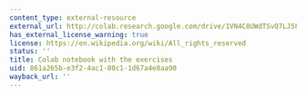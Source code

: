 ```yaml
---
content_type: external-resource
external_url: http://colab.research.google.com/drive/1VN4C8UWdTSvQ7LJ5FyaCVPNsDWOVVqm0
has_external_license_warning: true
license: https://en.wikipedia.org/wiki/All_rights_reserved
status: ''
title: Colab notebook with the exercises
uid: 861a265b-e3f2-4ac1-80c1-1d67a4e8aa90
wayback_url: ''
---
```

